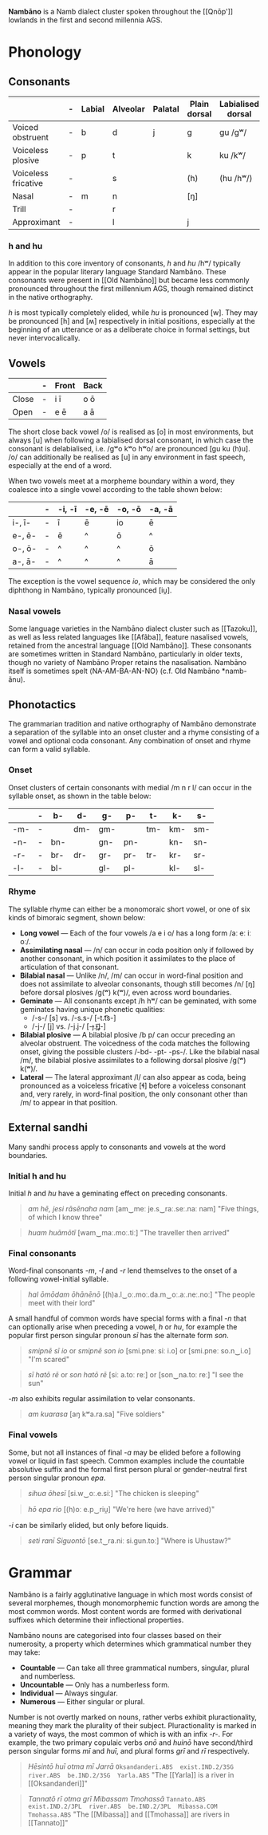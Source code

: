 **Nambāno** is a Namb dialect cluster spoken throughout the [[Qnōp']] lowlands in the first and second millennia AGS.
# Phonology
## Consonants
|                     | -   | Labial | Alveolar | Palatal | Plain dorsal | Labialised dorsal |
| ------------------- | --- | ------ | -------- | ------- | ------------ | ----------------- |
| Voiced obstruent    | -   | b      | d        | j       | g            | gu /gʷ/           |
| Voiceless plosive   | -   | p      | t        |         | k            | ku /kʷ/           |
| Voiceless fricative | -   |        | s        |         | (h)          | (hu /hʷ/)         |
| Nasal               | -   | m      | n        |         | [ŋ]          |                   |
| Trill               | -   |        | r        |         |              |                   |
| Approximant         | -   |        | l        |         | j            |                   |
### h and hu
In addition to this core inventory of consonants, *h* and *hu* /hʷ/ typically appear in the popular literary language Standard Nambāno. These consonants were present in [[Old Nambāno]] but became less commonly pronounced throughout the first millennium AGS, though remained distinct in the native orthography.

*h* is most typically completely elided, while *hu* is pronounced [w]. They may be pronounced [h] and [ʍ] respectively in initial positions, especially at the beginning of an utterance or as a deliberate choice in formal settings, but never intervocalically.
## Vowels

|       | -   | Front | Back |
| ----- | --- | ----- | ---- |
| Close | -   | i ī   | o ō  |
| Open  | -   | e ē   | a ā  |
The short close back vowel /o/ is realised as [o] in most environments, but always [u] when following a labialised dorsal consonant, in which case the consonant is delabialised, i.e. /gʷo kʷo hʷo/ are pronounced [gu ku (h)u]. /o/ can additionally be realised as [u] in any environment in fast speech, especially at the end of a word.

When two vowels meet at a morpheme boundary within a word, they coalesce into a single vowel according to the table shown below:

|        | -   | -i, -ī | -e, -ē | -o, -ō | -a, -ā |
| ------ | --- | ------ | ------ | ------ | ------ |
| i-, ī- | -   | ī      | ē      | io     | ē      |
| e-, ē- | -   | ē      | ^      | ō      | ^      |
| o-, ō- | -   | ^      | ^      | ^      | ō      |
| a-, ā- | -   | ^      | ^      | ^      | ā      |
The exception is the vowel sequence *io*, which may be considered the only diphthong in Nambāno, typically pronounced [iu̯].
### Nasal vowels
Some language varieties in the Nambāno dialect cluster such as [[Tazoku]], as well as less related languages like [[Afãba]], feature nasalised vowels, retained from the ancestral language [[Old Nambāno]]. These consonants are sometimes written in Standard Nambāno, particularly in older texts, though no variety of Nambāno Proper retains the nasalisation. Nambāno itself is sometimes spelt ⟨NA-AM-BA-AN-NO⟩ (c.f. Old Nambāno \*namb-ãnu).
## Phonotactics
The grammarian tradition and native orthography of Nambāno demonstrate a separation of the syllable into an onset cluster and a rhyme consisting of a vowel and optional coda consonant. Any combination of onset and rhyme can form a valid syllable.
### Onset
Onset clusters of certain consonants with medial /m n r l/ can occur in the syllable onset, as shown in the table below:

|     | -   | b-  | d-  | g-  | p-  | t-  | k-  | s-  |
| --- | --- | --- | --- | --- | --- | --- | --- | --- |
| -m- | -   |     | dm- | gm- |     | tm- | km- | sm- |
| -n- | -   | bn- |     | gn- | pn- |     | kn- | sn- |
| -r- | -   | br- | dr- | gr- | pr- | tr- | kr- | sr- |
| -l- | -   | bl- |     | gl- | pl- |     | kl- | sl- |
### Rhyme
The syllable rhyme can either be a monomoraic short vowel, or one of six kinds of bimoraic segment, shown below:
- **Long vowel** — Each of the four vowels /a e i o/ has a long form /aː eː iː oː/.
- **Assimilating nasal** — /n/ can occur in coda position only if followed by another consonant, in which position it assimilates to the place of articulation of that consonant.
- **Bilabial nasal** — Unlike /n/, /m/ can occur in word-final position and does not assimilate to alveolar consonants, though still becomes /n/ [ŋ] before dorsal plosives /g(ʷ) k(ʷ)/, even across word boundaries.
- **Geminate** — All consonants except /h hʷ/ can be geminated, with some geminates having unique phonetic qualities:
	- /-s-/ [s] vs. /-s.s-/ [-t.t͡s-]
	- /-j-/ [j] vs. /-j.j-/ [-ɟ.ɟ͡ʝ-]
- **Bilabial plosive** — A bilabial plosive /b p/ can occur preceding an alveolar obstruent. The voicedness of the coda matches the following onset, giving the possible clusters /-bd- -pt- -ps-/. Like the bilabial nasal /m/, the bilabial plosive assimilates to a following dorsal plosive /g(ʷ) k(ʷ)/.
- **Lateral** — The lateral approximant /l/ can also appear as coda, being pronounced as a voiceless fricative [ɬ] before a voiceless consonant and, very rarely, in word-final position, the only consonant other than /m/ to appear in that position.
## External sandhi
Many sandhi process apply to consonants and vowels at the word boundaries.
### Initial h and hu
Initial *h* and *hu* have a geminating effect on preceding consonants.
> *am hē, jesi rāsēnaha nam*
> [am‿meː je.s‿raː.seː.naː nam]
> "Five things, of which I know three"

> *huam huāmōtī*
> [wam‿maː.moː.tiː]
> "The traveller then arrived"
### Final consonants
Word-final consonants *-m*, *-l* and *-r* lend themselves to the onset of a following vowel-initial syllable.
> *hal ōmōdam ōhānēnō*
> [(h)a.l‿oː.moː.da.m‿oː.aː.neː.noː]
> "The people meet with their lord"

A small handful of common words have special forms with a final *-n* that can optionally arise when preceding a vowel, *h* or *hu*, for example the popular first person singular pronoun *sī* has the alternate form *son*.
> *smipnē sī io* or *smipnē son io*
> [smi.pneː siː i.o] or [smi.pneː so.n‿i.o]
> "I'm scared"

> *sī hatō rē* or *son hatō rē*
> [siː a.toː reː] or [son‿na.toː reː]
> "I see the sun"

*-m* also exhibits regular assimilation to velar consonants.
> *am kuarasa*
> [aŋ kʷa.ra.sa]
> "Five soldiers"
### Final vowels
Some, but not all instances of final *-a* may be elided before a following vowel or liquid in fast speech. Common examples include the countable absolutive suffix and the formal first person plural or gender-neutral first person singular pronoun *epa*.
> *sihua ōhesī*
> [si.w‿oː.e.siː]
> "The chicken is sleeping"

> *hō epa rio*
> [(h)oː e.p‿riu̯]
> "We're here (we have arrived)"

*-i* can be similarly elided, but only before liquids.
> *seti ranī Siguontō*
> [se.t‿ra.niː si.gun.toː]
> "Where is Uhustaw?"
# Grammar
Nambāno is a fairly agglutinative language in which most words consist of several morphemes, though monomorphemic function words are among the most common words. Most content words are formed with derivational suffixes which determine their inflectional properties.

Nambāno nouns are categorised into four classes based on their numerosity, a property which determines which grammatical number they may take:
- **Countable** — Can take all three grammatical numbers, singular, plural and numberless.
- **Uncountable** — Only has a numberless form.
- **Individual** — Always singular.
- **Numerous** — Either singular or plural.

Number is not overtly marked on nouns, rather verbs exhibit pluractionality, meaning they mark the plurality of their subject. Pluractionality is marked in a variety of ways, the most common of which is with an infix *-r-*. For example, the two primary copulaic verbs *onō* and *huinō* have second/third person singular forms *mī* and *huī*, and plural forms *grī* and *rī* respectively.
> *Hēsintō huī otma mī Jarrā*
> `Oksandanderi.ABS  exist.IND.2/3SG  river.ABS  be.IND.2/3SG  Yarla.ABS`
> "The [[Yarla]] is a river in [[Oksandanderi]]"

> *Tannatō rī otma grī Mibassam Tmohassā*
> `Tannato.ABS  exist.IND.2/3PL  river.ABS  be.IND.2/3PL  Mibassa.COM  Tmohassa.ABS`
> "The [[Mibassa]] and [[Tmohassa]] are rivers in [[Tannato]]"